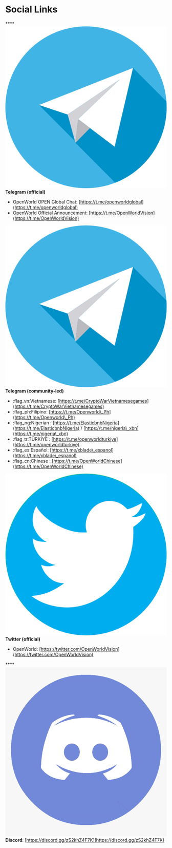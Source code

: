 # Social Links

****![](<.gitbook/assets/telegram icon.png>) **Telegram (official)**&#x20;

* OpenWorld OPEN Global Chat: [https://t.me/openworldglobal](https://t.me/openworldglobal)
* OpenWorld Official Announcement: [https://t.me/OpenWorldVision](https://t.me/OpenWorldVision)

![](<.gitbook/assets/telegram icon.png>) **Telegram (community-led)**

* :flag\_vn:Vietnamese: [https://t.me/CryptoWarVietnamesegames](https://t.me/CryptoWarVietnamesegames)
* :flag\_ph:Filipino: [https://t.me/Openworld\_Ph](https://t.me/Openworld\_Ph)
* :flag\_ng:Nigerian : [https://t.me/ElasticbnbNigeria](https://t.me/ElasticbnbNigeria) / [https://t.me/nigeria\_xbn](https://t.me/nigeria\_xbn)
* :flag\_tr:TÜRKİYE : [https://t.me/openworldturkiye](https://t.me/openworldturkiye)
* :flag\_es:Español: [https://t.me/xblade\_espanol](https://t.me/xblade\_espanol)
* :flag\_cn:Chinese : [https://t.me/OpenWorldChinese](https://t.me/OpenWorldChinese)

![](<.gitbook/assets/twitter icon.png>) **Twitter (official)**&#x20;

* OpenWorld: [https://twitter.com/OpenWorldVision](https://twitter.com/OpenWorldVision)

****![](<.gitbook/assets/discord-logo-01-discord-logo-11562849833clsolz2mbc (1).png>) **Discord**: [https://discord.gg/zS2khZ4F7K](https://discord.gg/zS2khZ4F7K)
